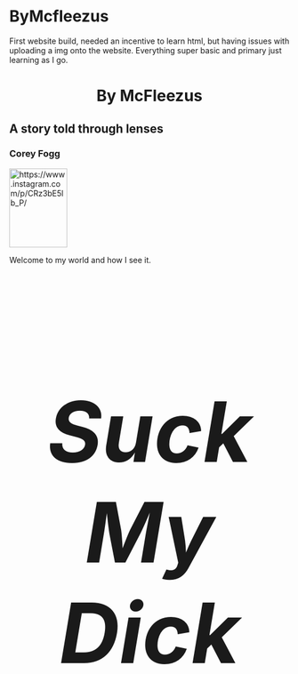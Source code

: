 # ByMcfleezus
First website build, needed an incentive to learn html, but having issues with uploading a img onto the website. Everything super basic and primary just learning as I go.
<!DOCTYPE html>

<html lang="en-US">
<body>
<head> 
<title> "By McFleezus" </title>
</head>


<h1 style="text-align:center;"> By McFleezus </h1>
<h2> A story told through lenses </h2>
<h3> Corey Fogg </h3>
<img src="McFleezus.jpg" alt="https://www.instagram.com/p/CRz3bE5lb_P/" style="width:104px;height:142px;">
<p>Welcome to my world and how I see it.</p>
<h4 style="font-size:150px;text-align:center;"> <em>Suck My Dick </h4>

</body>


</html>
